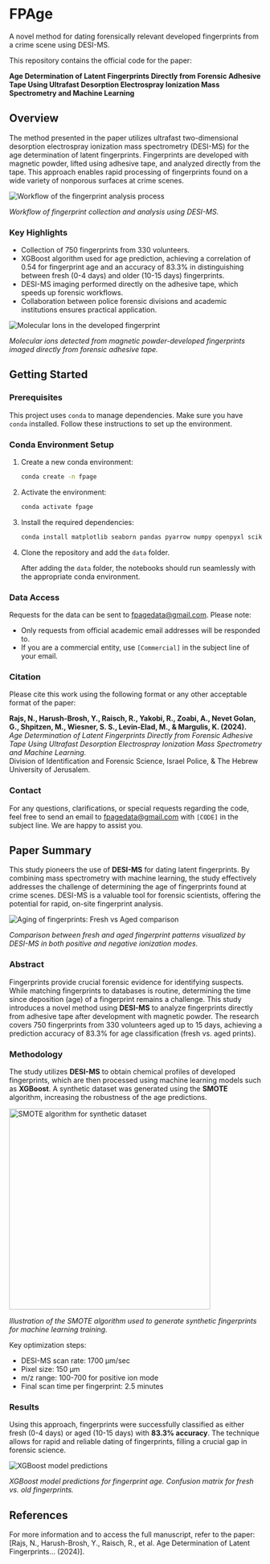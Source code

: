 # FPAge
A novel method for dating forensically relevant developed fingerprints from a crime scene using DESI-MS.

This repository contains the official code for the paper:

**Age Determination of Latent Fingerprints Directly from Forensic Adhesive Tape Using Ultrafast Desorption Electrospray Ionization Mass Spectrometry and Machine Learning**

## Overview

The method presented in the paper utilizes ultrafast two-dimensional desorption electrospray ionization mass spectrometry (DESI-MS) for the age determination of latent fingerprints. Fingerprints are developed with magnetic powder, lifted using adhesive tape, and analyzed directly from the tape. This approach enables rapid processing of fingerprints found on a wide variety of nonporous surfaces at crime scenes.

![Workflow of the fingerprint analysis process](./images/fig1.png)

*Workflow of fingerprint collection and analysis using DESI-MS.*

### Key Highlights
- Collection of 750 fingerprints from 330 volunteers.
- XGBoost algorithm used for age prediction, achieving a correlation of 0.54 for fingerprint age and an accuracy of 83.3% in distinguishing between fresh (0-4 days) and older (10-15 days) fingerprints.
- DESI-MS imaging performed directly on the adhesive tape, which speeds up forensic workflows.
- Collaboration between police forensic divisions and academic institutions ensures practical application.

![Molecular Ions in the developed fingerprint](./images/fig3.png)

*Molecular ions detected from magnetic powder-developed fingerprints imaged directly from forensic adhesive tape.*

## Getting Started

### Prerequisites

This project uses `conda` to manage dependencies. Make sure you have `conda` installed. Follow these instructions to set up the environment.

### Conda Environment Setup

1. Create a new conda environment:
    ```bash
    conda create -n fpage
    ```

2. Activate the environment:
    ```bash
    conda activate fpage
    ```

3. Install the required dependencies:
    ```bash
    conda install matplotlib seaborn pandas pyarrow numpy openpyxl scikit-learn xgboost scipy jupyter
    ```

4. Clone the repository and add the `data` folder.

    After adding the `data` folder, the notebooks should run seamlessly with the appropriate conda environment.

### Data Access

Requests for the data can be sent to [fpagedata@gmail.com](mailto:fpagedata@gmail.com). Please note:
- Only requests from official academic email addresses will be responded to.
- If you are a commercial entity, use `[Commercial]` in the subject line of your email.

### Citation

Please cite this work using the following format or any other acceptable format of the paper:

**Rajs, N., Harush-Brosh, Y., Raisch, R., Yakobi, R., Zoabi, A., Nevet Golan, G., Shpitzen, M., Wiesner, S. S., Levin-Elad, M., & Margulis, K. (2024).**  
_Age Determination of Latent Fingerprints Directly from Forensic Adhesive Tape Using Ultrafast Desorption Electrospray Ionization Mass Spectrometry and Machine Learning._  
Division of Identification and Forensic Science, Israel Police, & The Hebrew University of Jerusalem.

### Contact

For any questions, clarifications, or special requests regarding the code, feel free to send an email to [fpagedata@gmail.com](mailto:fpagedata@gmail.com) with `[CODE]` in the subject line. We are happy to assist you.

## Paper Summary

This study pioneers the use of **DESI-MS** for dating latent fingerprints. By combining mass spectrometry with machine learning, the study effectively addresses the challenge of determining the age of fingerprints found at crime scenes. DESI-MS is a valuable tool for forensic scientists, offering the potential for rapid, on-site fingerprint analysis.

![Aging of fingerprints: Fresh vs Aged comparison](./images/fig4.png)

*Comparison between fresh and aged fingerprint patterns visualized by DESI-MS in both positive and negative ionization modes.*

### Abstract

Fingerprints provide crucial forensic evidence for identifying suspects. While matching fingerprints to databases is routine, determining the time since deposition (age) of a fingerprint remains a challenge. This study introduces a novel method using **DESI-MS** to analyze fingerprints directly from adhesive tape after development with magnetic powder. The research covers 750 fingerprints from 330 volunteers aged up to 15 days, achieving a prediction accuracy of 83.3% for age classification (fresh vs. aged prints). 

### Methodology

The study utilizes **DESI-MS** to obtain chemical profiles of developed fingerprints, which are then processed using machine learning models such as **XGBoost**. A synthetic dataset was generated using the **SMOTE** algorithm, increasing the robustness of the age predictions.

<img src="./images/figS2.png" alt="SMOTE algorithm for synthetic dataset" width="400"/>

*Illustration of the SMOTE algorithm used to generate synthetic fingerprints for machine learning training.*

Key optimization steps:
- DESI-MS scan rate: 1700 µm/sec
- Pixel size: 150 µm
- m/z range: 100-700 for positive ion mode
- Final scan time per fingerprint: 2.5 minutes

### Results

Using this approach, fingerprints were successfully classified as either fresh (0-4 days) or aged (10-15 days) with **83.3% accuracy**. The technique allows for rapid and reliable dating of fingerprints, filling a crucial gap in forensic science.

![XGBoost model predictions](./images/fig7.png)

*XGBoost model predictions for fingerprint age. Confusion matrix for fresh vs. old fingerprints.*

## References

For more information and to access the full manuscript, refer to the paper:  
[Rajs, N., Harush-Brosh, Y., Raisch, R., et al. Age Determination of Latent Fingerprints... (2024)].
